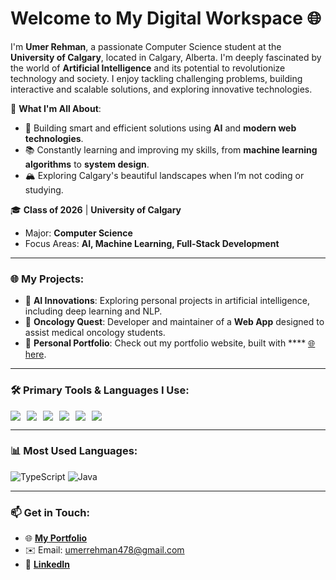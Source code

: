 # Welcome to My Digital Workspace 🌐

I'm **Umer Rehman**, a passionate Computer Science student at the **University of Calgary**, located in Calgary, Alberta. I'm deeply fascinated by the world of **Artificial Intelligence** and its potential to revolutionize technology and society. I enjoy tackling challenging problems, building interactive and scalable solutions, and exploring innovative technologies.

🌟 **What I'm All About**:
- 🚀 Building smart and efficient solutions using **AI** and **modern web technologies**.
- 📚 Constantly learning and improving my skills, from **machine learning algorithms** to **system design**.
- 🏔️ Exploring Calgary's beautiful landscapes when I’m not coding or studying.

🎓 **Class of 2026** | **University of Calgary**
- Major: **Computer Science**
- Focus Areas: **AI, Machine Learning, Full-Stack Development**

---

### 🌐 My Projects:
- 🧠 **AI Innovations**: Exploring personal projects in artificial intelligence, including deep learning and NLP.
- 🏥 **Oncology Quest**: Developer and maintainer of a **Web App** designed to assist medical oncology students.
- 🌟 **Personal Portfolio**: Check out my portfolio website, built with **** [🌐 here](#).

---

### 🛠️ Primary Tools & Languages I Use:
<div style="display: flex; flex-wrap: wrap; gap: 10px;">
  <img src="https://img.shields.io/badge/Java-ED8B00?style=for-the-badge&logo=java&logoColor=white" />
  <img src="https://img.shields.io/badge/TypeScript-007ACC?style=for-the-badge&logo=typescript&logoColor=white" />
  <img src="https://img.shields.io/badge/Node.js-339933?style=for-the-badge&logo=nodedotjs&logoColor=white" />
  <img src="https://img.shields.io/badge/React-61DAFB?style=for-the-badge&logo=react&logoColor=white" />
  <img src="https://img.shields.io/badge/MySQL-4479A1?style=for-the-badge&logo=mysql&logoColor=white" />
  <img src="https://img.shields.io/badge/MongoDB-47A248?style=for-the-badge&logo=mongodb&logoColor=white" />
</div>

---

### 📊 Most Used Languages:
![TypeScript](https://img.shields.io/badge/TypeScript-41.6%25-3178C6)
![Java](https://img.shields.io/badge/Java-12.81%25-ED8B00)

---

### 📫 Get in Touch:
- 🌐 **[My Portfolio](#)**
- ✉️ Email: umerrehman478@gmail.com
- 💼 **[LinkedIn](#)**
